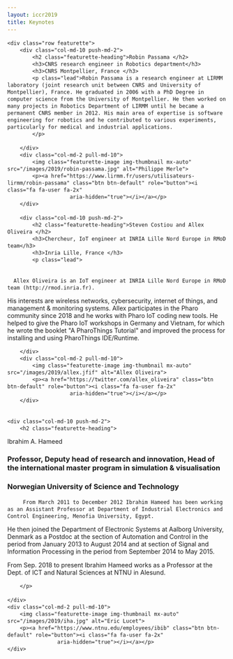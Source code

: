 ```yaml
---
layout: iccr2019
title: Keynotes
---
```


<div class="container marketing">

    <div class="row featurette">
        <div class="col-md-10 push-md-2">
            <h2 class="featurette-heading">Robin Passama </h2>
            <h3>CNRS research engineer in Robotics department</h3>
            <h3>CNRS Montpellier, France </h3>
            <p class="lead">Robin Passama is a research engineer at LIRMM laboratory (joint research unit between CNRS and University of Montpellier), France. He graduated in 2006 with a PhD Degree in computer science from the University of Montpellier. He then worked on many projects in Robotics Department of LIRMM until he became a permanent CNRS member in 2012. His main area of expertise is software engineering for robotics and he contributed to various experiments, particularly for medical and industrial applications.
            </p>

        </div>
        <div class="col-md-2 pull-md-10">
            <img class="featurette-image img-thumbnail mx-auto" src="/images/2019/robin-passama.jpg" alt="Philippe Merle">
            <p><a href="https://www.lirmm.fr/users/utilisateurs-lirmm/robin-passama" class="btn btn-default" role="button"><i class="fa fa-user fa-2x"
                        aria-hidden="true"></i></a></p>
        </div>

        <div class="col-md-10 push-md-2">
            <h2 class="featurette-heading">Steven Costiou and Allex Oliveira </h2>
            <h3>Chercheur, IoT engineer at INRIA Lille Nord Europe in RMoD team</h3>
            <h3>Inria Lille, France </h3>
            <p class="lead">


      Allex Oliveira is an IoT engineer at INRIA Lille Nord Europe in RMoD team (http://rmod.inria.fr).

His interests are wireless networks, cybersecurity, internet of things, and management & monitoring systems.
Allex participates in the Pharo community since 2018 and he works with Pharo IoT coding new tools.
He helped to give the Pharo IoT workshops in Germany and Vietnam, for which he wrote the booklet "A PharoThings Tutorial" and improved the process for installing and using PharoThings IDE/Runtime.

</p>

        </div>
        <div class="col-md-2 pull-md-10">
            <img class="featurette-image img-thumbnail mx-auto" src="/images/2019/allex.jfif" alt="Allex Oliveira">
            <p><a href="https://twitter.com/allex_oliveira" class="btn btn-default" role="button"><i class="fa fa-user fa-2x"
                        aria-hidden="true"></i></a></p>
        </div>


    <div class="col-md-10 push-md-2">
        <h2 class="featurette-heading">

Ibrahim A. Hameed</h2>

<h3>Professor, Deputy head of research and innovation, Head of the international master program in simulation & visualisation</h3>
<h3>Norwegian University of Science and Technology  </h3>
<p class="lead">

         From March 2011 to December 2012 Ibrahim Hameed has been working as an Assistant Professor at Department of Industrial Electronics and Control Engineering, Menofia University, Egypt.

He then joined the Department of Electronic Systems at Aalborg University, Denmark as a Postdoc at the section of Automation and Control in the period from January 2013 to August 2014 and at section of Signal and Information Processing in the period from September 2014 to May 2015.

From Sep. 2018 to present Ibrahim Hameed works as a Professor at the Dept. of ICT and Natural Sciences at NTNU in Alesund.

        </p>

    </div>
    <div class="col-md-2 pull-md-10">
        <img class="featurette-image img-thumbnail mx-auto" src="/images/2019/iha.jpg" alt="Eric Lucet">
        <p><a href="https://www.ntnu.edu/employees/ibib" class="btn btn-default" role="button"><i class="fa fa-user fa-2x"
                    aria-hidden="true"></i></a></p>
    </div>

</div>
